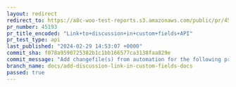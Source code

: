 ```yaml
---
layout: redirect
redirect_to: https://a8c-woo-test-reports.s3.amazonaws.com/public/pr/45193/api/index.html
pr_number: 45193
pr_title_encoded: "Link+to+discussion+in+custom+fields+API"
pr_test_type: api
last_published: "2024-02-29 14:53:07 +0000"
commit_sha: f078a9590725382b1c1bb166577ca3138faa829e
commit_message: "Add changefile(s) from automation for the following project(s): wooco…"
branch_name: docs/add-discussion-link-in-custom-fields-docs
passed: true
---
```

